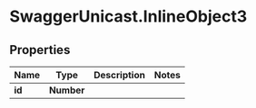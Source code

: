 # SwaggerUnicast.InlineObject3

## Properties

Name | Type | Description | Notes
------------ | ------------- | ------------- | -------------
**id** | **Number** |  | 



